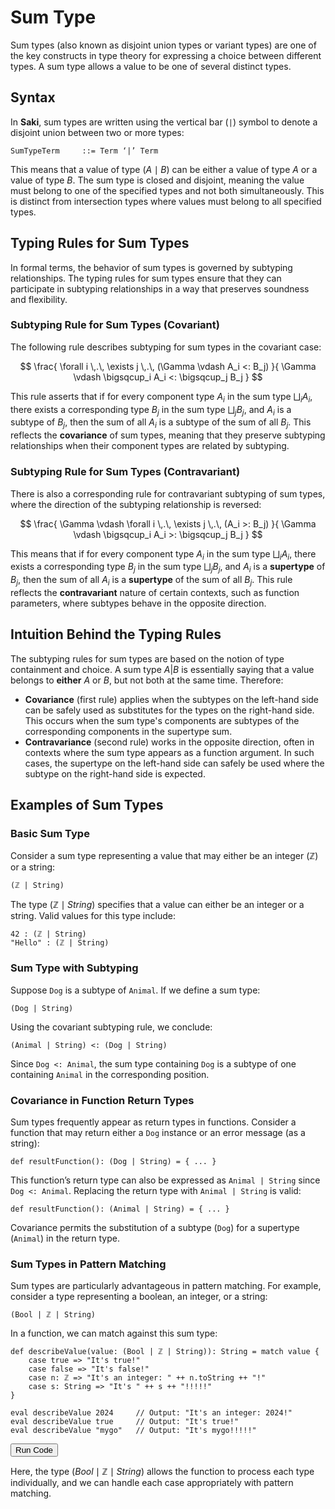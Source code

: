 # Sum Type

<script type="module" src="/javascripts/editor.js"></script>
<link rel="stylesheet" href="/static/styles.css">

Sum types (also known as disjoint union types or variant types) are one of the key constructs in type theory for expressing a choice between different types. A sum type allows a value to be one of several distinct types. 

## Syntax

In **Saki**, sum types are written using the vertical bar (`|`) symbol to denote a disjoint union between two or more types:

```
SumTypeTerm     ::= Term ‘|’ Term
```

This means that a value of type $(A \mid B)$ can be either a value of type $A$ or a value of type $B$. The sum type is closed and disjoint, meaning the value must belong to one of the specified types and not both simultaneously. This is distinct from intersection types where values must belong to all specified types.

## Typing Rules for Sum Types

In formal terms, the behavior of sum types is governed by subtyping relationships. The typing rules for sum types ensure that they can participate in subtyping relationships in a way that preserves soundness and flexibility.

### Subtyping Rule for Sum Types (Covariant)

The following rule describes subtyping for sum types in the covariant case:

$$
\frac{
\forall i \,.\, \exists j \,.\, (\Gamma \vdash A_i <: B_j)
}{
\Gamma \vdash \bigsqcup_i A_i <: \bigsqcup_j B_j
}
$$

This rule asserts that if for every component type $A_i$ in the sum type $\bigsqcup_i A_i$, there exists a corresponding type $B_j$ in the sum type $\bigsqcup_j B_j$, and $A_i$ is a subtype of $B_j$, then the sum of all $A_i$ is a subtype of the sum of all $B_j$. This reflects the **covariance** of sum types, meaning that they preserve subtyping relationships when their component types are related by subtyping.

### Subtyping Rule for Sum Types (Contravariant)

There is also a corresponding rule for contravariant subtyping of sum types, where the direction of the subtyping relationship is reversed:

$$
\frac{
\Gamma \vdash \forall i \,.\, \exists j \,.\, (A_i >: B_j)
}{
\Gamma \vdash \bigsqcup_i A_i >: \bigsqcup_j B_j
}
$$

This means that if for every component type $A_i$ in the sum type $\bigsqcup_i A_i$, there exists a corresponding type $B_j$ in the sum type $\bigsqcup_j B_j$, and $A_i$ is a **supertype** of $B_j$, then the sum of all $A_i$ is a **supertype** of the sum of all $B_j$. This rule reflects the **contravariant** nature of certain contexts, such as function parameters, where subtypes behave in the opposite direction.


## Intuition Behind the Typing Rules

The subtyping rules for sum types are based on the notion of type containment and choice. A sum type $A | B$ is essentially saying that a value belongs to **either** $A$ or $B$, but not both at the same time. Therefore:

- **Covariance** (first rule) applies when the subtypes on the left-hand side can be safely used as substitutes for the types on the right-hand side. This occurs when the sum type's components are subtypes of the corresponding components in the supertype sum.
- **Contravariance** (second rule) works in the opposite direction, often in contexts where the sum type appears as a function argument. In such cases, the supertype on the left-hand side can safely be used where the subtype on the right-hand side is expected.

## Examples of Sum Types

### Basic Sum Type

Consider a sum type representing a value that may either be an integer ($\mathbb{Z}$) or a string:

<div class="code-editor">

```
(ℤ | String)
```
</div>

The type $(ℤ \mid String)$ specifies that a value can either be an integer or a string. Valid values for this type include:

<div class="code-editor">

```
42 : (ℤ | String)
"Hello" : (ℤ | String)
```
</div>

### Sum Type with Subtyping

Suppose `Dog` is a subtype of `Animal`. If we define a sum type:

<div class="code-editor">

```
(Dog | String)
```
</div>

Using the covariant subtyping rule, we conclude:

<div class="code-editor">

```
(Animal | String) <: (Dog | String)
```
</div>

Since `Dog <: Animal`, the sum type containing `Dog` is a subtype of one containing `Animal` in the corresponding position.

### Covariance in Function Return Types

Sum types frequently appear as return types in functions. Consider a function that may return either a `Dog` instance or an error message (as a string):

<div class="code-editor">

```
def resultFunction(): (Dog | String) = { ... }
```
</div>

This function’s return type can also be expressed as `Animal | String` since `Dog <: Animal`. Replacing the return type with `Animal | String` is valid:

<div class="code-editor">

```
def resultFunction(): (Animal | String) = { ... }
```
</div>

Covariance permits the substitution of a subtype (`Dog`) for a supertype (`Animal`) in the return type.

### Sum Types in Pattern Matching

Sum types are particularly advantageous in pattern matching. For example, consider a type representing a boolean, an integer, or a string:

<div class="code-editor">

```
(Bool | ℤ | String)
```
</div>

In a function, we can match against this sum type:

<div class="code-editor" id="code-sum-pattern-matching">

```
def describeValue(value: (Bool | ℤ | String)): String = match value {
    case true => "It's true!"
    case false => "It's false!"
    case n: ℤ => "It's an integer: " ++ n.toString ++ "!"
    case s: String => "It's " ++ s ++ "!!!!!"
}

eval describeValue 2024     // Output: "It's an integer: 2024!"
eval describeValue true     // Output: "It's true!"
eval describeValue "mygo"   // Output: "It's mygo!!!!!"
```
</div>
<div class="button-container">
    <button class="md-button button-run" onclick="runCodeInEditor('code-sum-pattern-matching', 'output-sum-pattern-matching')">Run Code</button>
</div>
<div class="result-editor" id="output-sum-pattern-matching"></div>

Here, the type $(Bool \mid ℤ \mid String)$ allows the function to process each type individually, and we can handle each case appropriately with pattern matching.